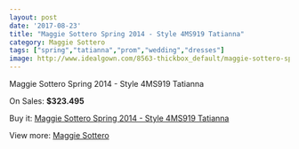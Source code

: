 ```yaml
---
layout: post
date: '2017-08-23'
title: "Maggie Sottero Spring 2014 - Style 4MS919 Tatianna"
category: Maggie Sottero
tags: ["spring","tatianna","prom","wedding","dresses"]
image: http://www.idealgown.com/8563-thickbox_default/maggie-sottero-spring-2014-style-4ms919-tatianna.jpg
---
```

Maggie Sottero Spring 2014 - Style 4MS919 Tatianna

On Sales: **$323.495**
<a href="https://www.idealgown.com/en/maggie-sottero/3554-maggie-sottero-spring-2014-style-4ms919-tatianna.html"><amp-img layout="responsive" width="600" height="600" src="//www.idealgown.com/8563-thickbox_default/maggie-sottero-spring-2014-style-4ms919-tatianna.jpg" alt="Maggie Sottero Spring 2014 - Style 4MS919 Tatianna 0" /></a>
<a href="https://www.idealgown.com/en/maggie-sottero/3554-maggie-sottero-spring-2014-style-4ms919-tatianna.html"><amp-img layout="responsive" width="600" height="600" src="//www.idealgown.com/8565-thickbox_default/maggie-sottero-spring-2014-style-4ms919-tatianna.jpg" alt="Maggie Sottero Spring 2014 - Style 4MS919 Tatianna 1" /></a>
<a href="https://www.idealgown.com/en/maggie-sottero/3554-maggie-sottero-spring-2014-style-4ms919-tatianna.html"><amp-img layout="responsive" width="600" height="600" src="//www.idealgown.com/8564-thickbox_default/maggie-sottero-spring-2014-style-4ms919-tatianna.jpg" alt="Maggie Sottero Spring 2014 - Style 4MS919 Tatianna 2" /></a>

Buy it: [Maggie Sottero Spring 2014 - Style 4MS919 Tatianna](https://www.idealgown.com/en/maggie-sottero/3554-maggie-sottero-spring-2014-style-4ms919-tatianna.html "Maggie Sottero Spring 2014 - Style 4MS919 Tatianna")

View more: [Maggie Sottero](https://www.idealgown.com/en/45-maggie-sottero "Maggie Sottero")